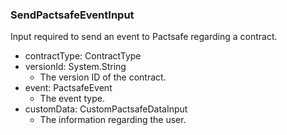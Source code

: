 ### SendPactsafeEventInput
Input required to send an event to Pactsafe regarding a contract.

- contractType: ContractType
- versionId: System.String
  - The version ID of the contract.
- event: PactsafeEvent
  - The event type.
- customData: CustomPactsafeDataInput
  - The information regarding the user.
